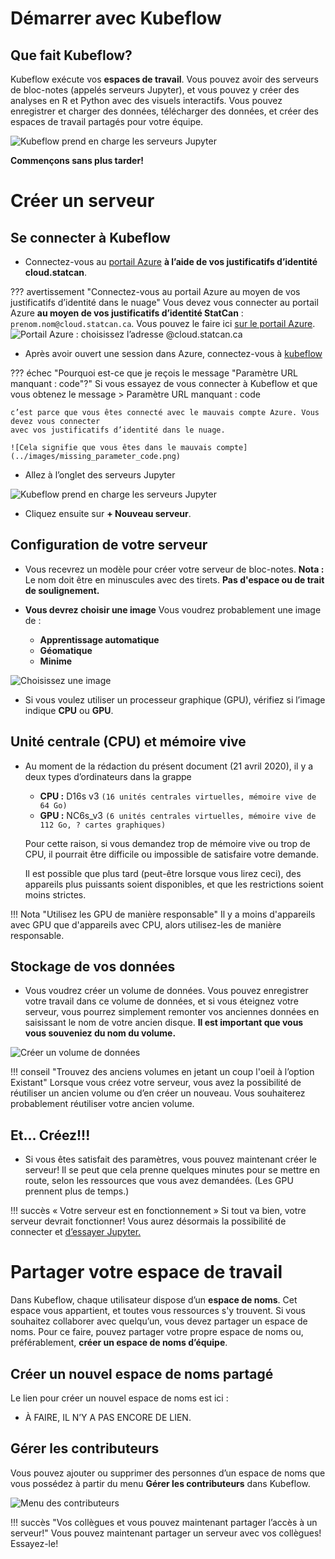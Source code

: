 # Démarrer avec Kubeflow

## Que fait Kubeflow?

Kubeflow exécute vos **espaces de travail**. Vous pouvez avoir des serveurs de bloc-notes 
(appelés serveurs Jupyter), et vous pouvez y créer des analyses en R et Python avec des
visuels interactifs. Vous pouvez enregistrer et charger des données, télécharger des données,
et créer des espaces de travail partagés pour votre équipe.

![Kubeflow prend en charge les serveurs Jupyter](../images/jupyter_visual.png)

**Commençons sans plus tarder!**

# Créer un serveur

## Se connecter à Kubeflow

- Connectez-vous au [portail Azure](https://portal.azure.com) **à l’aide de vos
  justificatifs d’identité cloud.statcan**.
 
??? avertissement "Connectez-vous au portail Azure au moyen de vos justificatifs d’identité dans le nuage"
    Vous devez vous connecter au portail Azure **au moyen de vos justificatifs d’identité StatCan** :
    `prenom.nom@cloud.statcan.ca`. Vous pouvez le faire ici [sur le portail Azure](https://portal.azure.com).
    ![Portail Azure : choisissez l’adresse `@cloud.statcan.ca`](../images/azure-login.png)


- Après avoir ouvert une session dans Azure, connectez-vous à [kubeflow](https://kubeflow.example.ca)


??? échec "Pourquoi est-ce que je reçois le message "Paramètre URL manquant : code"?"
    Si vous essayez de vous connecter à Kubeflow et que vous obtenez le message 
    > Paramètre URL manquant : code

    c’est parce que vous êtes connecté avec le mauvais compte Azure. Vous devez vous connecter
    avec vos justificatifs d’identité dans le nuage.

    ![Cela signifie que vous êtes dans le mauvais compte](../images/missing_parameter_code.png)
    






- Allez à l’onglet des serveurs Jupyter

![Kubeflow prend en charge les serveurs Jupyter](../images/readme/kubeflow_ui.png)

- Cliquez ensuite sur **+ Nouveau serveur**.

## Configuration de votre serveur

- Vous recevrez un modèle pour créer votre serveur de bloc-notes.
  **Nota :** Le nom doit être en minuscules avec des tirets. **Pas d'espace ou de trait de soulignement.**


- **Vous devrez choisir une image** Vous voudrez probablement une image de :

    - **Apprentissage automatique**
    - **Géomatique**
    - **Minime**

![Choisissez une image](../images/kubeflow_choose_an_image.png)

- Si vous voulez utiliser un processeur graphique (GPU), vérifiez si l’image indique **CPU** ou **GPU**.
 
 
## Unité centrale (CPU) et mémoire vive 

- Au moment de la rédaction du présent document (21 avril 2020), il y a deux types d’ordinateurs dans
  la grappe

  - **CPU :** D16s v3 `(16 unités centrales virtuelles, mémoire vive de 64 Go)`
  - **GPU :** NC6s_v3 `(6 unités centrales virtuelles, mémoire vive de 112 Go, ? cartes graphiques)`
  
  Pour cette raison, si vous demandez trop de mémoire vive ou trop de CPU, il pourrait être difficile
  ou impossible de satisfaire votre demande.
  
  Il est possible que plus tard (peut-être lorsque vous lirez ceci), des appareils plus puissants soient
  disponibles, et que les restrictions soient moins strictes.
  
!!! Nota "Utilisez les GPU de manière responsable"
    Il y a moins d'appareils avec GPU que d'appareils avec CPU, alors utilisez-les de manière responsable.
    
    
## Stockage de vos données

- Vous voudrez créer un volume de données. Vous pouvez enregistrer votre travail dans ce volume de données,
  et si vous éteignez votre serveur, vous pourrez simplement remonter vos anciennes données
  en saisissant le nom de votre ancien disque. **Il est important que vous vous souveniez du
  nom du volume.**

![Créer un volume de données](../images/kubeflow_volumes.png)
 
!!! conseil "Trouvez des anciens volumes en jetant un coup l'oeil à l’option Existant"
    Lorsque vous créez votre serveur, vous avez la possibilité de réutiliser un ancien volume
    ou d’en créer un nouveau. Vous souhaiterez probablement réutiliser votre ancien volume.
 
## Et... Créez!!!

- Si vous êtes satisfait des paramètres, vous pouvez maintenant créer le serveur! 
  Il se peut que cela prenne quelques minutes pour se mettre en route, selon les ressources 
  que vous avez demandées. (Les GPU prennent plus de temps.)
 
!!! succès « Votre serveur est en fonctionnement »
    Si tout va bien, votre serveur devrait fonctionner! Vous aurez désormais
    la possibilité de connecter et [d’essayer Jupyter.](/1-Experiments/Jupyter)

 
# Partager votre espace de travail

Dans Kubeflow, chaque utilisateur dispose d’un **espace de noms**. Cet espace vous appartient, 
et toutes vous ressources s'y trouvent. Si vous souhaitez collaborer avec quelqu’un, vous
devez partager un espace de noms. Pour ce faire, pouvez partager votre propre
espace de noms ou, préférablement, **créer un espace de noms d’équipe**. 

## Créer un nouvel espace de noms partagé

Le lien pour créer un nouvel espace de noms est ici :
- À FAIRE, IL N’Y A PAS ENCORE DE LIEN.

## Gérer les contributeurs

Vous pouvez ajouter ou supprimer des personnes d’un espace de noms 
que vous possédez à partir du menu **Gérer les contributeurs** dans Kubeflow.

![Menu des contributeurs](../images/kubeflow_contributors.png)

!!! succès "Vos collègues et vous pouvez maintenant partager l’accès à un serveur!"
    Vous pouvez maintenant partager un serveur avec vos collègues! Essayez-le!
